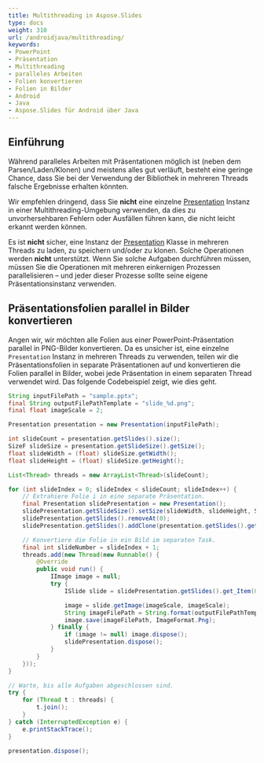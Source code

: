 ```yaml
---
title: Multithreading in Aspose.Slides
type: docs
weight: 310
url: /androidjava/multithreading/
keywords:
- PowerPoint
- Präsentation
- Multithreading
- paralleles Arbeiten
- Folien konvertieren
- Folien in Bilder
- Android
- Java
- Aspose.Slides für Android über Java
---
```


## **Einführung**

Während paralleles Arbeiten mit Präsentationen möglich ist (neben dem Parsen/Laden/Klonen) und meistens alles gut verläuft, besteht eine geringe Chance, dass Sie bei der Verwendung der Bibliothek in mehreren Threads falsche Ergebnisse erhalten könnten.

Wir empfehlen dringend, dass Sie **nicht** eine einzelne [Presentation](https://reference.aspose.com/slides/androidjava/com.aspose.slides/Presentation) Instanz in einer Multithreading-Umgebung verwenden, da dies zu unvorhersehbaren Fehlern oder Ausfällen führen kann, die nicht leicht erkannt werden können.

Es ist **nicht** sicher, eine Instanz der [Presentation](https://reference.aspose.com/slides/androidjava/com.aspose.slides/Presentation) Klasse in mehreren Threads zu laden, zu speichern und/oder zu klonen. Solche Operationen werden **nicht** unterstützt. Wenn Sie solche Aufgaben durchführen müssen, müssen Sie die Operationen mit mehreren einkernigen Prozessen parallelisieren – und jeder dieser Prozesse sollte seine eigene Präsentationsinstanz verwenden.

## **Präsentationsfolien parallel in Bilder konvertieren**

Angen wir, wir möchten alle Folien aus einer PowerPoint-Präsentation parallel in PNG-Bilder konvertieren. Da es unsicher ist, eine einzelne `Presentation` Instanz in mehreren Threads zu verwenden, teilen wir die Präsentationsfolien in separate Präsentationen auf und konvertieren die Folien parallel in Bilder, wobei jede Präsentation in einem separaten Thread verwendet wird. Das folgende Codebeispiel zeigt, wie dies geht.

```java
String inputFilePath = "sample.pptx";
final String outputFilePathTemplate = "slide_%d.png";
final float imageScale = 2;

Presentation presentation = new Presentation(inputFilePath);

int slideCount = presentation.getSlides().size();
SizeF slideSize = presentation.getSlideSize().getSize();
float slideWidth = (float) slideSize.getWidth();
float slideHeight = (float) slideSize.getHeight();

List<Thread> threads = new ArrayList<Thread>(slideCount);

for (int slideIndex = 0; slideIndex < slideCount; slideIndex++) {
	// Extrahiere Folie i in eine separate Präsentation.
	final Presentation slidePresentation = new Presentation();
	slidePresentation.getSlideSize().setSize(slideWidth, slideHeight, SlideSizeScaleType.DoNotScale);
	slidePresentation.getSlides().removeAt(0);
	slidePresentation.getSlides().addClone(presentation.getSlides().get_Item(slideIndex));

	// Konvertiere die Folie in ein Bild im separaten Task.
	final int slideNumber = slideIndex + 1;
	threads.add(new Thread(new Runnable() {
		@Override
		public void run() {
			IImage image = null;
			try {
				ISlide slide = slidePresentation.getSlides().get_Item(0);

				image = slide.getImage(imageScale, imageScale);
				String imageFilePath = String.format(outputFilePathTemplate, slideNumber);
				image.save(imageFilePath, ImageFormat.Png);
			} finally {
				if (image != null) image.dispose();
				slidePresentation.dispose();
			}
		}
	}));
}

// Warte, bis alle Aufgaben abgeschlossen sind.
try {
	for (Thread t : threads) {
		t.join();
	}
} catch (InterruptedException e) {
	e.printStackTrace();
}

presentation.dispose();
```